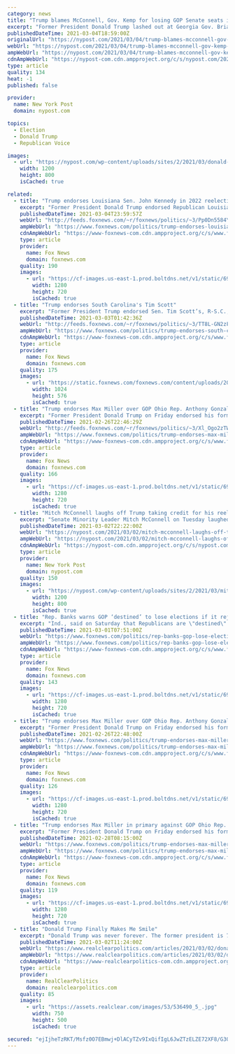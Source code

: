 ```yaml
---
category: news
title: "Trump blames McConnell, Gov. Kemp for losing GOP Senate seats in Georgia"
excerpt: "Former President Donald Trump lashed out at Georgia Gov. Brian Kemp and Senate Minority Leader Mitch McConnell, blaming them Thursday for the loss of two Republican Senate seats to Democrats."
publishedDateTime: 2021-03-04T18:59:00Z
originalUrl: "https://nypost.com/2021/03/04/trump-blames-mcconnell-gov-kemp-for-losing-gop-senate-seats/"
webUrl: "https://nypost.com/2021/03/04/trump-blames-mcconnell-gov-kemp-for-losing-gop-senate-seats/"
ampWebUrl: "https://nypost.com/2021/03/04/trump-blames-mcconnell-gov-kemp-for-losing-gop-senate-seats/amp/"
cdnAmpWebUrl: "https://nypost-com.cdn.ampproject.org/c/s/nypost.com/2021/03/04/trump-blames-mcconnell-gov-kemp-for-losing-gop-senate-seats/amp/"
type: article
quality: 134
heat: -1
published: false

provider:
  name: New York Post
  domain: nypost.com

topics:
  - Election
  - Donald Trump
  - Republican Voice

images:
  - url: "https://nypost.com/wp-content/uploads/sites/2/2021/03/donald-trump-mitch-mcconnell-getty-ap-001.jpg?quality=90&strip=all&w=1200"
    width: 1200
    height: 800
    isCached: true

related:
  - title: "Trump endorses Louisiana Sen. John Kennedy in 2022 reelection bid"
    excerpt: "Former President Donald Trump endorsed Republican Louisiana Sen. John Kennedy for reelection on Thursday as GOP leadership begins preparations for the 2020 midterm races."
    publishedDateTime: 2021-03-04T23:59:57Z
    webUrl: "http://feeds.foxnews.com/~r/foxnews/politics/~3/Pp0Dn5584YE/trump-endorses-louisiana-sen-john-kennedy-2022-reelection-bid"
    ampWebUrl: "https://www.foxnews.com/politics/trump-endorses-louisiana-sen-john-kennedy-2022-reelection-bid.amp"
    cdnAmpWebUrl: "https://www-foxnews-com.cdn.ampproject.org/c/s/www.foxnews.com/politics/trump-endorses-louisiana-sen-john-kennedy-2022-reelection-bid.amp"
    type: article
    provider:
      name: Fox News
      domain: foxnews.com
    quality: 190
    images:
      - url: "https://cf-images.us-east-1.prod.boltdns.net/v1/static/694940094001/4a3891e2-9726-4728-82e7-f0625b636c26/8e1a1e97-8f08-4aff-9531-1b6a7ea1fbc2/1280x720/match/image.jpg"
        width: 1280
        height: 720
        isCached: true
  - title: "Trump endorses South Carolina's Tim Scott"
    excerpt: "Former President Trump endorsed Sen. Tim Scott’s, R-S.C., bid for reelection Wednesday. "
    publishedDateTime: 2021-03-03T01:42:36Z
    webUrl: "http://feeds.foxnews.com/~r/foxnews/politics/~3/TT8L-GN2zFI/trump-endorses-south-carolinas-tim-scott"
    ampWebUrl: "https://www.foxnews.com/politics/trump-endorses-south-carolinas-tim-scott.amp"
    cdnAmpWebUrl: "https://www-foxnews-com.cdn.ampproject.org/c/s/www.foxnews.com/politics/trump-endorses-south-carolinas-tim-scott.amp"
    type: article
    provider:
      name: Fox News
      domain: foxnews.com
    quality: 175
    images:
      - url: "https://static.foxnews.com/foxnews.com/content/uploads/2020/06/AP20162604417055.jpg"
        width: 1024
        height: 576
        isCached: true
  - title: "Trump endorses Max Miller over GOP Ohio Rep. Anthony Gonzalez, who voted for impeachment"
    excerpt: "Former President Donald Trump on Friday endorsed his former aide, Max Miller, in his primary challenge for incumbent Republican Ohio Rep. Anthony Gonzalez in the state’s 16th district."
    publishedDateTime: 2021-02-26T22:46:29Z
    webUrl: "http://feeds.foxnews.com/~r/foxnews/politics/~3/Xl_Ogo2zTWM/trump-endorses-max-miller-over-gop-ohio-rep-anthony-gonzalez-voted-for-impeachment"
    ampWebUrl: "https://www.foxnews.com/politics/trump-endorses-max-miller-over-gop-ohio-rep-anthony-gonzalez-voted-for-impeachment.amp"
    cdnAmpWebUrl: "https://www-foxnews-com.cdn.ampproject.org/c/s/www.foxnews.com/politics/trump-endorses-max-miller-over-gop-ohio-rep-anthony-gonzalez-voted-for-impeachment.amp"
    type: article
    provider:
      name: Fox News
      domain: foxnews.com
    quality: 166
    images:
      - url: "https://cf-images.us-east-1.prod.boltdns.net/v1/static/694940094001/2161af24-fb58-485d-aee9-dc51a69e66fb/b3433837-657e-4e14-b0da-f3884da86fd3/1280x720/match/image.jpg"
        width: 1280
        height: 720
        isCached: true
  - title: "Mitch McConnell laughs off Trump taking credit for his reelection"
    excerpt: "Senate Minority Leader Mitch McConnell on Tuesday laughed off former President Donald Trump’s claim of credit for his 2020 re-election. The Kentucky Republican chuckled to reporters in"
    publishedDateTime: 2021-03-02T22:22:00Z
    webUrl: "https://nypost.com/2021/03/02/mitch-mcconnell-laughs-off-trump-taking-credit-for-his-reelection/"
    ampWebUrl: "https://nypost.com/2021/03/02/mitch-mcconnell-laughs-off-trump-taking-credit-for-his-reelection/amp/"
    cdnAmpWebUrl: "https://nypost-com.cdn.ampproject.org/c/s/nypost.com/2021/03/02/mitch-mcconnell-laughs-off-trump-taking-credit-for-his-reelection/amp/"
    type: article
    provider:
      name: New York Post
      domain: nypost.com
    quality: 150
    images:
      - url: "https://nypost.com/wp-content/uploads/sites/2/2021/03/mitch-mcconell.jpg?quality=90&strip=all&w=1200"
        width: 1200
        height: 800
        isCached: true
  - title: "Rep. Banks warns GOP ‘destined’ to lose elections if it rejects Trump and his voters"
    excerpt: "Ind., said on Saturday that Republicans are \"destined\" to lose in 2022 and 2024 if it rejects former President Donald Trump, his voters and an agenda he said makes the GOP the \"party of the working class."
    publishedDateTime: 2021-03-01T07:51:00Z
    webUrl: "https://www.foxnews.com/politics/rep-banks-gop-lose-elections-trumps-working-class"
    ampWebUrl: "https://www.foxnews.com/politics/rep-banks-gop-lose-elections-trumps-working-class.amp"
    cdnAmpWebUrl: "https://www-foxnews-com.cdn.ampproject.org/c/s/www.foxnews.com/politics/rep-banks-gop-lose-elections-trumps-working-class.amp"
    type: article
    provider:
      name: Fox News
      domain: foxnews.com
    quality: 143
    images:
      - url: "https://cf-images.us-east-1.prod.boltdns.net/v1/static/694940094001/c055ca10-6fad-441b-9b13-bc9cfa464a1a/21f7f894-6377-4ca8-8101-b98ee68f19ac/1280x720/match/image.jpg"
        width: 1280
        height: 720
        isCached: true
  - title: "Trump endorses Max Miller over GOP Ohio Rep. Anthony Gonzalez, who voted for impeachment"
    excerpt: "Former President Donald Trump on Friday endorsed his former aide, Max Miller, in his primary challenge for incumbent Republican Ohio Rep. Anthony Gonzalez in the state’s 16th district."
    publishedDateTime: 2021-02-26T22:48:00Z
    webUrl: "https://www.foxnews.com/politics/trump-endorses-max-miller-over-gop-ohio-rep-anthony-gonzalez-voted-for-impeachment"
    ampWebUrl: "https://www.foxnews.com/politics/trump-endorses-max-miller-over-gop-ohio-rep-anthony-gonzalez-voted-for-impeachment.amp"
    cdnAmpWebUrl: "https://www-foxnews-com.cdn.ampproject.org/c/s/www.foxnews.com/politics/trump-endorses-max-miller-over-gop-ohio-rep-anthony-gonzalez-voted-for-impeachment.amp"
    type: article
    provider:
      name: Fox News
      domain: foxnews.com
    quality: 126
    images:
      - url: "https://cf-images.us-east-1.prod.boltdns.net/v1/static/694940094001/2161af24-fb58-485d-aee9-dc51a69e66fb/b3433837-657e-4e14-b0da-f3884da86fd3/1280x720/match/image.jpg"
        width: 1280
        height: 720
        isCached: true
  - title: "Trump endorses Max Miller in primary against GOP Ohio Rep. Anthony Gonzalez, who voted for impeachment"
    excerpt: "Former President Donald Trump on Friday endorsed his former aide, Max Miller, in his primary challenge for incumbent Republican Ohio Rep. Anthony Gonzalez in the state’s 16th district."
    publishedDateTime: 2021-02-28T08:15:00Z
    webUrl: "https://www.foxnews.com/politics/trump-endorses-max-miller-over-gop-ohio-rep-anthony-gonzalez-voted-for-impeachment"
    ampWebUrl: "https://www.foxnews.com/politics/trump-endorses-max-miller-over-gop-ohio-rep-anthony-gonzalez-voted-for-impeachment.amp"
    cdnAmpWebUrl: "https://www-foxnews-com.cdn.ampproject.org/c/s/www.foxnews.com/politics/trump-endorses-max-miller-over-gop-ohio-rep-anthony-gonzalez-voted-for-impeachment.amp"
    type: article
    provider:
      name: Fox News
      domain: foxnews.com
    quality: 119
    images:
      - url: "https://cf-images.us-east-1.prod.boltdns.net/v1/static/694940094001/2161af24-fb58-485d-aee9-dc51a69e66fb/b3433837-657e-4e14-b0da-f3884da86fd3/1280x720/match/image.jpg"
        width: 1280
        height: 720
        isCached: true
  - title: "Donald Trump Finally Makes Me Smile"
    excerpt: "Donald Trump was never forever. The former president is 74, obese and the subject of serious criminal investigations. Resurfacing after disgracefully"
    publishedDateTime: 2021-03-02T11:24:00Z
    webUrl: "https://www.realclearpolitics.com/articles/2021/03/02/donald_trump_finally_makes_me_smile_145329.html#!"
    ampWebUrl: "https://www.realclearpolitics.com/articles/2021/03/02/donald_trump_finally_makes_me_smile_145329.amp.html"
    cdnAmpWebUrl: "https://www-realclearpolitics-com.cdn.ampproject.org/c/s/www.realclearpolitics.com/articles/2021/03/02/donald_trump_finally_makes_me_smile_145329.amp.html"
    type: article
    provider:
      name: RealClearPolitics
      domain: realclearpolitics.com
    quality: 85
    images:
      - url: "https://assets.realclear.com/images/53/536490_5_.jpg"
        width: 750
        height: 500
        isCached: true

secured: "ejIjheTzRKT/Msfz0O7EBmwj+DlACyTZv9IxQifIgL6JwZTzELZE72XF8/G3QKR18m9tWlE5f55bcKvRVWlMZHCWu9529mnC2kGUYIaCLRKkXrNnaM3sDmxAZYI0woApqvjOgvHqmuwqHdSG/HL+73CBAjhSgWXF1UCVtCl6+UwK5nUtJbXB1SYh2j4jqvljCK8wo82ey2NIoi9q+ErJwXbIst1nxFKKJ3vFwtS/YKSzvyAQjSrJeYXAXx5cB7DqlVpzvhQLbLogpsyO6nwE2sIaWHFavNqEmDPpZrBNWCRjIelX9IVMoRVx28ZkXIIRAVonBMPyho07yL8XeB42L9azsE51fzj+Lvrog/gEQtY=;H5bSGMy3utPka/CXhQfe9A=="
---
```


